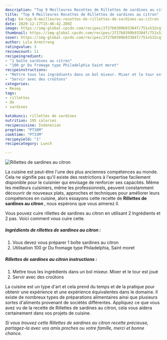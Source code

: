 ```yaml
---
description: "Top 9 Meilleures Recettes de Rillettes de sardines au citron"
title: "Top 9 Meilleures Recettes de Rillettes de sardines au citron"
slug: 64-top-9-meilleures-recettes-de-rillettes-de-sardines-au-citron
date: 2020-12-17T15:46:42.280Z
image: https://img-global.cpcdn.com/recipes/2f27b0399b93384f/751x532cq70/rillettes-de-sardines-au-citron-photo-principale-de-la-recette.jpg
thumbnail: https://img-global.cpcdn.com/recipes/2f27b0399b93384f/751x532cq70/rillettes-de-sardines-au-citron-photo-principale-de-la-recette.jpg
cover: https://img-global.cpcdn.com/recipes/2f27b0399b93384f/751x532cq70/rillettes-de-sardines-au-citron-photo-principale-de-la-recette.jpg
author: Lula Armstrong
ratingvalue: 3
reviewcount: 11
recipeingredient:
- "1 boîte sardines au citron"
- "100 gr Du fromage type Philadelphia Saint moret"
recipeinstructions:
- "Mettre tous les ingrédients dans un bol mixeur. Mixer et le tour est joué"
- "Servir avec des croûtons"
categories:
- Resep
tags:
- rillettes
- de
- sardines

katakunci: rillettes de sardines 
nutrition: 195 calories
recipecuisine: Indonesian
preptime: "PT38M"
cooktime: "PT33M"
recipeyield: "1"
recipecategory: Lunch

---
```



![Rillettes de sardines au citron](https://img-global.cpcdn.com/recipes/2f27b0399b93384f/751x532cq70/rillettes-de-sardines-au-citron-photo-principale-de-la-recette.jpg)

La cuisine est peut-être l'une des plus anciennes compétences au monde. Cela ne signifie pas qu'il existe des restrictions à l'expertise facilement disponible pour le cuisinier qui envisage de renforcer ses capacités. Même les meilleurs cuisiniers, même les professionnels, peuvent constamment découvrir de nouveaux plats, approches et techniques pour améliorer leurs compétences en cuisine, alors essayons cette recette de <strong> Rillettes de sardines au citron </strong>, nous espérons que vous aimerez il.

<!--inarticleads1-->

Vous pouvez cuire rillettes de sardines au citron en utilisant 2 Ingrédients et 2 pas. Voici comment vous cuire cette.

##### Ingrédients de rillettes de sardines au citron :

1. Vous devez vous préparer 1 boîte sardines au citron
1. Utilisation 100 gr Du fromage type Philadelphia, Saint moret




<!--inarticleads2-->

##### Rillettes de sardines au citron instructions :

1. Mettre tous les ingrédients dans un bol mixeur. Mixer et le tour est joué
1. Servir avec des croûtons




<!--inarticleads1-->

<p>
La cuisine est un type d'art et cela prend du temps et de la pratique pour obtenir une expérience et une expérience équivalentes dans le domaine. Il existe de nombreux types de préparations alimentaires ainsi que plusieurs sortes d'aliments provenant de sociétés différentes. Appliquez ce que vous avez vu de la recette de Rillettes de sardines au citron, cela vous aidera certainement dans vos projets de cuisine.
</p>

<p>
<i>Si vous trouvez cette Rillettes de sardines au citron recette précieuse, partagez-la avec vos amis proches ou votre famille, merci et bonne chance.</i>
</p>

